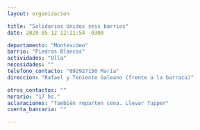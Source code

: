 ```yaml
---
layout: organizacion

title: "Solidarios Unidos seis barrios"
date: 2020-05-12 12:21:54 -0300

departamento: "Montevideo"
barrio: "Piedras Blancas"
actividades: "Olla"
necesidades: ""
telefono_contacto: "092927150 María"
direccion: "Rafael y Teniente Galeano (frente a la barraca)"

otros_contactos: ""
horario: "17 hs."
aclaraciones: "También reparten cena. Llevar Tupper"
cuenta_bancaria: ""

---
```


